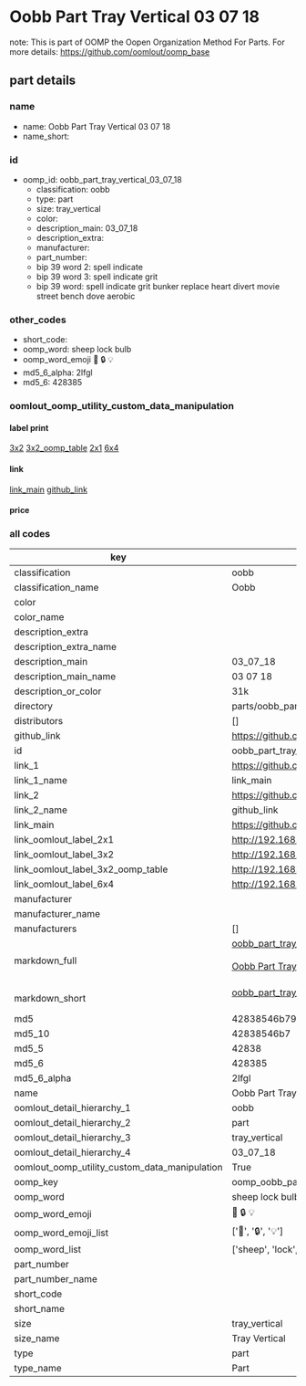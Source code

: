 # Oobb Part Tray Vertical 03 07 18  

note: This is part of OOMP the Oopen Organization Method For Parts. For more details: https://github.com/oomlout/oomp_base

##  part details





### name
* name: Oobb Part Tray Vertical 03 07 18
* name_short: 
### id
* oomp_id: oobb_part_tray_vertical_03_07_18
  * classification: oobb
  * type: part
  * size: tray_vertical
  * color: 
  * description_main: 03_07_18
  * description_extra: 
  * manufacturer: 
  * part_number: 
  * bip 39 word 2: spell indicate
  * bip 39 word 3: spell indicate grit
  * bip 39 word: spell indicate grit bunker replace heart divert movie street bench dove aerobic

### other_codes
* short_code: 
* oomp_word: sheep lock bulb
* oomp_word_emoji :sheep: :lock: :bulb:
* md5_6_alpha: 2lfgl
* md5_6: 428385






### oomlout_oomp_utility_custom_data_manipulation
#### label print
[3x2](http://192.168.1.245:1112/?label=oomp%202lfgl)
[3x2_oomp_table](http://192.168.1.107:1112/?label=oomp%202lfgl)
[2x1](http://192.168.1.242:1112/?label=oomp%202lfgl)
[6x4](http://192.168.1.55:1112/?label=oomp%202lfgl)    

#### link

[link_main](https://github.com/oomlout/oomlout_oomp_current_version_messy/tree/main/parts/oobb_part_tray_vertical_03_07_18) [github_link](https://github.com/oomlout/oomlout_oomp_part_src/tree/main/parts/oobb_part_tray_vertical_03_07_18)                             

#### price







### all codes 
| key | value |  
| --- | --- |  
| classification | oobb |  
| classification_name | Oobb |  
| color |  |  
| color_name |  |  
| description_extra |  |  
| description_extra_name |  |  
| description_main | 03_07_18 |  
| description_main_name | 03 07 18 |  
| description_or_color | 31k |  
| directory | parts/oobb_part_tray_vertical_03_07_18 |  
| distributors | [] |  
| github_link | https://github.com/oomlout/oomlout_oomp_part_src/tree/main/parts/oobb_part_tray_vertical_03_07_18 |  
| id | oobb_part_tray_vertical_03_07_18 |  
| link_1 | https://github.com/oomlout/oomlout_oomp_current_version_messy/tree/main/parts/oobb_part_tray_vertical_03_07_18 |  
| link_1_name | link_main |  
| link_2 | https://github.com/oomlout/oomlout_oomp_part_src/tree/main/parts/oobb_part_tray_vertical_03_07_18 |  
| link_2_name | github_link |  
| link_main | https://github.com/oomlout/oomlout_oomp_current_version_messy/tree/main/parts/oobb_part_tray_vertical_03_07_18 |  
| link_oomlout_label_2x1 | http://192.168.1.242:1112/?label=oomp%202lfgl |  
| link_oomlout_label_3x2 | http://192.168.1.245:1112/?label=oomp%202lfgl |  
| link_oomlout_label_3x2_oomp_table | http://192.168.1.107:1112/?label=oomp%202lfgl |  
| link_oomlout_label_6x4 | http://192.168.1.55:1112/?label=oomp%202lfgl |  
| manufacturer |  |  
| manufacturer_name |  |  
| manufacturers | [] |  
| markdown_full | [oobb_part_tray_vertical_03_07_18](https://github.com/oomlout/oomlout_oomp_current_version_messy/tree/main/parts/oobb_part_tray_vertical_03_07_18)<br>[](https://github.com/oomlout/oomlout_oomp_current_version_messy/tree/main/parts/oobb_part_tray_vertical_03_07_18)<br>[Oobb Part Tray Vertical 03 07 18](https://github.com/oomlout/oomlout_oomp_current_version_messy/tree/main/parts/oobb_part_tray_vertical_03_07_18)<br><br> |  
| markdown_short | [oobb_part_tray_vertical_03_07_18](https://github.com/oomlout/oomlout_oomp_current_version_messy/tree/main/parts/oobb_part_tray_vertical_03_07_18)<br><br> |  
| md5 | 42838546b790e7f9a95b61e6cd5cbe89 |  
| md5_10 | 42838546b7 |  
| md5_5 | 42838 |  
| md5_6 | 428385 |  
| md5_6_alpha | 2lfgl |  
| name | Oobb Part Tray Vertical 03 07 18 |  
| oomlout_detail_hierarchy_1 | oobb |  
| oomlout_detail_hierarchy_2 | part |  
| oomlout_detail_hierarchy_3 | tray_vertical |  
| oomlout_detail_hierarchy_4 | 03_07_18 |  
| oomlout_oomp_utility_custom_data_manipulation | True |  
| oomp_key | oomp_oobb_part_tray_vertical_03_07_18 |  
| oomp_word | sheep lock bulb |  
| oomp_word_emoji | :sheep: :lock: :bulb: |  
| oomp_word_emoji_list | [':sheep:', ':lock:', ':bulb:'] |  
| oomp_word_list | ['sheep', 'lock', 'bulb'] |  
| part_number |  |  
| part_number_name |  |  
| short_code |  |  
| short_name |  |  
| size | tray_vertical |  
| size_name | Tray Vertical |  
| type | part |  
| type_name | Part |  
